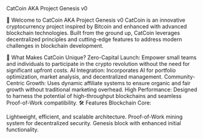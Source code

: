  ## 

CatCoin AKA Project Genesis v0

🚀 Welcome to CatCoin AKA Project Genesis v0
CatCoin is an innovative cryptocurrency project inspired by Bitcoin and enhanced with advanced blockchain technologies. Built from the ground up, CatCoin leverages decentralized principles and cutting-edge features to address modern challenges in blockchain development.

🌟 What Makes CatCoin Unique?
Zero-Capital Launch: Empower small teams and individuals to participate in the crypto revolution without the need for significant upfront costs.
AI Integration: Incorporates AI for portfolio optimization, market analysis, and decentralized management.
Community-Centric Growth: Uses dynamic affiliate systems to ensure organic and fair growth without traditional marketing overhead.
High Performance: Designed to harness the potential of high-throughput blockchains and seamless Proof-of-Work compatibility.
🛠️ Features
Blockchain Core:

Lightweight, efficient, and scalable architecture.
Proof-of-Work mining system for decentralized security.
Genesis block with enhanced initial functionality.
